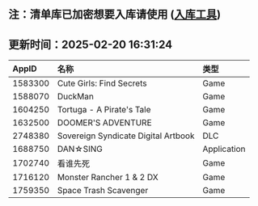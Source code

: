 ## 注：清单库已加密想要入库请使用 ([入库工具](https://github.com/BlankTMing/ManifestAutoUpdate/releases))

## 更新时间：2025-02-20 16:31:24
| AppID | 名称 | 类型  |
| :-------------------- | :----------------------------- | :----------- |
| 1583300 | Cute Girls: Find Secrets| Game |
| 1588070 | DuckMan| Game |
| 1604250 | Tortuga - A Pirate's Tale| Game |
| 1632500 | DOOMER'S ADVENTURE| Game |
| 2748380 | Sovereign Syndicate Digital Artbook| DLC |
| 1688750 | DAN☆SING| Application |
| 1702740 | 看谁先死| Game |
| 1716120 | Monster Rancher 1 & 2 DX| Game |
| 1759350 | Space Trash Scavenger| Game |
